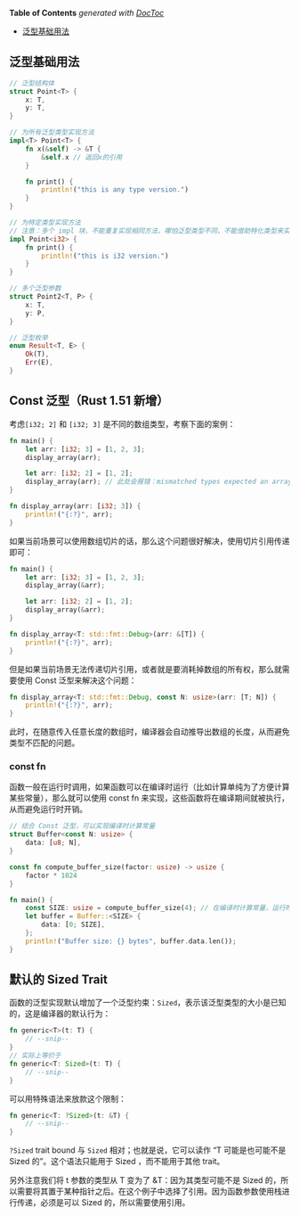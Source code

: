 <!-- START doctoc generated TOC please keep comment here to allow auto update -->
<!-- DON'T EDIT THIS SECTION, INSTEAD RE-RUN doctoc TO UPDATE -->

**Table of Contents** _generated with [DocToc](https://github.com/thlorenz/doctoc)_

- [泛型基础用法](#%E6%B3%9B%E5%9E%8B%E5%9F%BA%E7%A1%80%E7%94%A8%E6%B3%95)

<!-- END doctoc generated TOC please keep comment here to allow auto update -->

## 泛型基础用法

```rust
// 泛型结构体
struct Point<T> {
    x: T,
    y: T,
}

// 为所有泛型类型实现方法
impl<T> Point<T> {
    fn x(&self) -> &T {
        &self.x // 返回x的引用
    }

    fn print() {
        println!("this is any type version.")
    }
}

// 为特定类型实现方法
// 注意：多个 impl 块，不能重复实现相同方法，哪怕泛型类型不同，不能借助特化类型来实现函数重载的效果
impl Point<i32> {
    fn print() {
        println!("this is i32 version.")
    }
}

// 多个泛型参数
struct Point2<T, P> {
    x: T,
    y: P,
}

// 泛型枚举
enum Result<T, E> {
    Ok(T),
    Err(E),
}
```

## Const 泛型（Rust 1.51 新增）

考虑`[i32; 2]` 和 `[i32; 3]` 是不同的数组类型，考察下面的案例：

```rust
fn main() {
    let arr: [i32; 3] = [1, 2, 3];
    display_array(arr);

    let arr: [i32; 2] = [1, 2];
    display_array(arr); // 此处会报错：mismatched types expected an array with a size of 3, found one with a size of 2
}

fn display_array(arr: [i32; 3]) {
    println!("{:?}", arr);
}
```

如果当前场景可以使用数组切片的话，那么这个问题很好解决，使用切片引用传递即可：

```rust
fn main() {
    let arr: [i32; 3] = [1, 2, 3];
    display_array(&arr);

    let arr: [i32; 2] = [1, 2];
    display_array(&arr);
}

fn display_array<T: std::fmt::Debug>(arr: &[T]) {
    println!("{:?}", arr);
}
```

但是如果当前场景无法传递切片引用，或者就是要消耗掉数组的所有权，那么就需要使用 Const 泛型来解决这个问题：

```rust
fn display_array<T: std::fmt::Debug, const N: usize>(arr: [T; N]) {
    println!("{:?}", arr);
}
```

此时，在随意传入任意长度的数组时，编译器会自动推导出数组的长度，从而避免类型不匹配的问题。

### const fn

函数一般在运行时调用，如果函数可以在编译时运行（比如计算单纯为了方便计算某些常量），那么就可以使用 const fn 来实现，这些函数将在编译期间就被执行，从而避免运行时开销。

```rust
// 结合 Const 泛型，可以实现编译时计算常量
struct Buffer<const N: usize> {
    data: [u8; N],
}

const fn compute_buffer_size(factor: usize) -> usize {
    factor * 1024
}

fn main() {
    const SIZE: usize = compute_buffer_size(4); // 在编译时计算常量，运行时这里将会被替换为常量
    let buffer = Buffer::<SIZE> {
        data: [0; SIZE],
    };
    println!("Buffer size: {} bytes", buffer.data.len());
}
```

## 默认的 Sized Trait

函数的泛型实现默认增加了一个泛型约束：`Sized`，表示该泛型类型的大小是已知的，这是编译器的默认行为：

```rust
fn generic<T>(t: T) {
    // --snip--
}
// 实际上等价于
fn generic<T: Sized>(t: T) {
    // --snip--
}
```

可以用特殊语法来放款这个限制：

```rust
fn generic<T: ?Sized>(t: &T) {
    // --snip--
}

```

`?Sized` trait bound 与 `Sized` 相对；也就是说，它可以读作 “T 可能是也可能不是 Sized 的”。这个语法只能用于 Sized ，而不能用于其他 trait。

另外注意我们将 t 参数的类型从 T 变为了 &T：因为其类型可能不是 Sized 的，所以需要将其置于某种指针之后。在这个例子中选择了引用。因为函数参数使用栈进行传递，必须是可以 Sized 的，所以需要使用引用。
